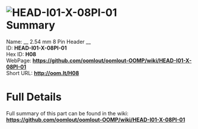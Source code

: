 
![HEAD-I01-X-08PI-01](https://github.com/oomlout/oomlout-OOMP/blob/master/parts/HEAD-I01-X-08PI-01/HEAD-I01-X-08PI-01_420.jpg)   
Summary
=================
  
Name: __ 2.54 mm 8 Pin Header __    
ID: __HEAD-I01-X-08PI-01__   
Hex ID: __H08__   
WebPage: __https://github.com/oomlout/oomlout-OOMP/wiki/HEAD-I01-X-08PI-01__   
Short URL: __http://oom.lt/H08__   

Full Details
==========================
Full summary of this part can be found in the wiki:   
__https://github.com/oomlout/oomlout-OOMP/wiki/HEAD-I01-X-08PI-01__    

